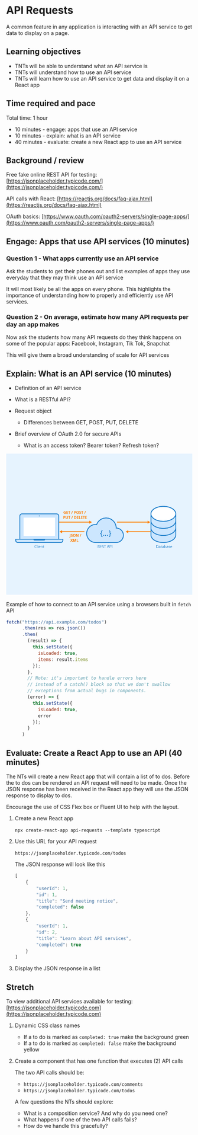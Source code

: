 # API Requests

A common feature in any application is interacting with an API service to get data to display on a page.  

## Learning objectives

* TNTs will be able to understand what an API service is
* TNTs will understand how to use an API service
* TNTs will learn how to use an API service to get data and display it on a React app

## Time required and pace

Total time: 1 hour

* 10 minutes - engage: apps that use an API service
* 10 minutes - explain: what is an API service
* 40 minutes - evaluate: create a new React app to use an API service

## Background / review

Free fake online REST API for testing: [https://jsonplaceholder.typicode.com/](https://jsonplaceholder.typicode.com/)

API calls with React: [https://reactjs.org/docs/faq-ajax.html](https://reactjs.org/docs/faq-ajax.html)

OAuth basics: [https://www.oauth.com/oauth2-servers/single-page-apps/](https://www.oauth.com/oauth2-servers/single-page-apps/)

## Engage: Apps that use API services (10 minutes)

### Question 1 - What apps currently use an API service

Ask the students to get their phones out and list examples of apps they use everyday that they may think use an API service

It will most likely be all the apps on every phone. This highlights the importance of understanding how to properly and efficiently use API services.

### Question 2 - On average, estimate how many API requests per day an app makes

Now ask the students how many API requests do they think happens on some of the popular apps: Facebook, Instagram, Tik Tok, Snapchat

This will give them a broad understanding of scale for API services

## Explain: What is an API service (10 minutes)

* Definition of an API service

* What is a RESTful API?

* Request object

  * Differences between GET, POST, PUT, DELETE
  
* Brief overview of OAuth 2.0 for secure APIs

  * What is an access token? Bearer token? Refresh token?

![RESTAPI](./rest-api.png)

Example of how to connect to an API service using a browsers built in `fetch` API

```js
fetch("https://api.example.com/todos")
      .then(res => res.json())
      .then(
        (result) => {
          this.setState({
            isLoaded: true,
            items: result.items
          });
        },
        // Note: it's important to handle errors here
        // instead of a catch() block so that we don't swallow
        // exceptions from actual bugs in components.
        (error) => {
          this.setState({
            isLoaded: true,
            error
          });
        }
      )
```

## Evaluate: Create a React App to use an API (40 minutes)

The NTs will create a new React app that will contain a list of to dos. Before the to dos can be rendered an API request will need to be made. Once the JSON response has been received in the React app they will use the JSON response to display to dos.

Encourage the use of CSS Flex box or Fluent UI to help with the layout.

1. Create a new React app

    `npx create-react-app api-requests --template typescript`

2. Use this URL for your API request

    `https://jsonplaceholder.typicode.com/todos`

    The JSON response will look like this

    ```js
    [
        {
            "userId": 1,
            "id": 1,
            "title": "Send meeting notice",
            "completed": false
        },
        {
            "userId": 1,
            "id": 2,
            "title": "Learn about API services",
            "completed": true
        }
    ]
    ```

3. Display the JSON response in a list

## Stretch

To view additional API services available for testing: [https://jsonplaceholder.typicode.com](https://jsonplaceholder.typicode.com)

1. Dynamic CSS class names
    * If a to do is marked as `completed: true` make the background green
    * If a to do is marked as `completed: false` make the background yellow

2. Create a component that has one function that executes (2) API calls

    The two API calls should be:
    * `https://jsonplaceholder.typicode.com/comments`
    * `https://jsonplaceholder.typicode.com/todos`

    A few questions the NTs should explore:

    * What is a composition service? And why do you need one?
    * What happens if one of the two API calls fails?
    * How do we handle this gracefully?
